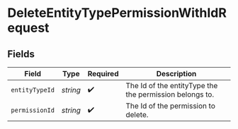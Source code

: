 # DeleteEntityTypePermissionWithIdRequest


## Fields

| Field                                                   | Type                                                    | Required                                                | Description                                             |
| ------------------------------------------------------- | ------------------------------------------------------- | ------------------------------------------------------- | ------------------------------------------------------- |
| `entityTypeId`                                          | *string*                                                | :heavy_check_mark:                                      | The Id of the entityType the the permission belongs to. |
| `permissionId`                                          | *string*                                                | :heavy_check_mark:                                      | The Id of the permission to delete.                     |